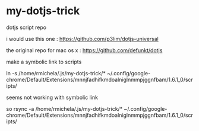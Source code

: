 my-dotjs-trick
==============

dotjs script repo

i would use this one : https://github.com/p3lim/dotjs-universal

the original repo for mac os x : https://github.com/defunkt/dotjs

make a symbolic link to scripts

ln -s /home/rmichela/.js/my-dotjs-trick/* ~/.config/google-chrome/Default/Extensions/mnnjfadhifkmdoalniglnmmpjggnfbam/1.6.1_0/scripts/

seems not working with symbolic link

so rsync -a /home/rmichela/.js/my-dotjs-trick/* ~/.config/google-chrome/Default/Extensions/mnnjfadhifkmdoalniglnmmpjggnfbam/1.6.1_0/scripts/
